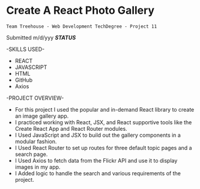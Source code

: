 # Create A React Photo Gallery
    Team Treehouse - Web Development TechDegree - Project 11

Submitted m/d/yyy ***STATUS***

-SKILLS USED-
* REACT
* JAVASCRIPT
* HTML
* GitHub
* Axios

-PROJECT OVERVIEW-
* For this project I used the popular and in-demand React library to create an image gallery app. 
* I practiced working with React, JSX, and React supportive tools like the Create React App and React Router modules.
* I Used JavaScript and JSX to build out the gallery components in a modular fashion.
* I Used React Router to set up routes for three default topic pages and a search page.
* I Used Axios to fetch data from the Flickr API and use it to display images in my app.
* I Added logic to handle the search and various requirements of the project.
